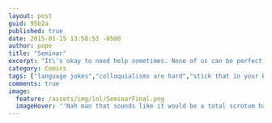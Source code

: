 ```yaml
---
layout: post
guid: 95b2a
published: true
date: 2015-01-15 13:58:53 -0500
author: pope
title: "Seminar"
excerpt: "It\'s okay to need help sometimes. None of us can be perfect, especially in keeping up with today\'s fast-paced colloquialism game. "
category: Comics
tags: ["language jokes","colloquialisms are hard","stick that in your butt and squeeze it","parties","friendship","word vomit","everything's okay if you're drunk!","grammar jokes"]
comments: true 
image:
  feature: /assets/img/lol/SeminarFinal.png
  imageHover: "'Nah man that sounds like it would be a total scrotum hat fashion show, if you know what I mean.' 'No, I truly do not.'"
---
```


